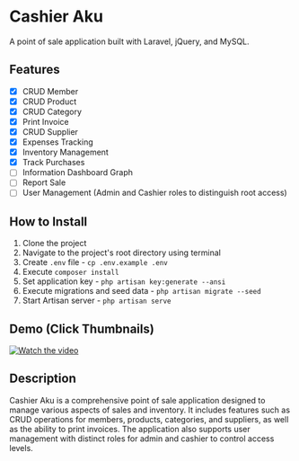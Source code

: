 # Cashier Aku
A point of sale application built with Laravel, jQuery, and MySQL.

## Features
- [x] CRUD Member
- [x] CRUD Product
- [x] CRUD Category
- [x] Print Invoice
- [x] CRUD Supplier
- [x] Expenses Tracking
- [x] Inventory Management
- [x] Track Purchases
- [ ] Information Dashboard Graph
- [ ] Report Sale
- [ ] User Management (Admin and Cashier roles to distinguish root access)

## How to Install
1. Clone the project
2. Navigate to the project's root directory using terminal
3. Create `.env` file - `cp .env.example .env`
4. Execute `composer install`
5. Set application key - `php artisan key:generate --ansi`
6. Execute migrations and seed data - `php artisan migrate --seed`
7. Start Artisan server - `php artisan serve`

## Demo (Click Thumbnails)
[![Watch the video](https://jam.dev/cdn-cgi/image/width=1000,quality=100,dpr=1.25/https://cdn-jam-screenshots.jam.dev/565c12278004079504dd95c65ee4f320/screenshot/7fcbd665-c71a-40b2-b87c-96a88123cd84.png)](https://youtu.be/G7x0Wxr9qXA)

## Description
Cashier Aku is a comprehensive point of sale application designed to manage various aspects of sales and inventory. It includes features such as CRUD operations for members, products, categories, and suppliers, as well as the ability to print invoices. The application also supports user management with distinct roles for admin and cashier to control access levels.
